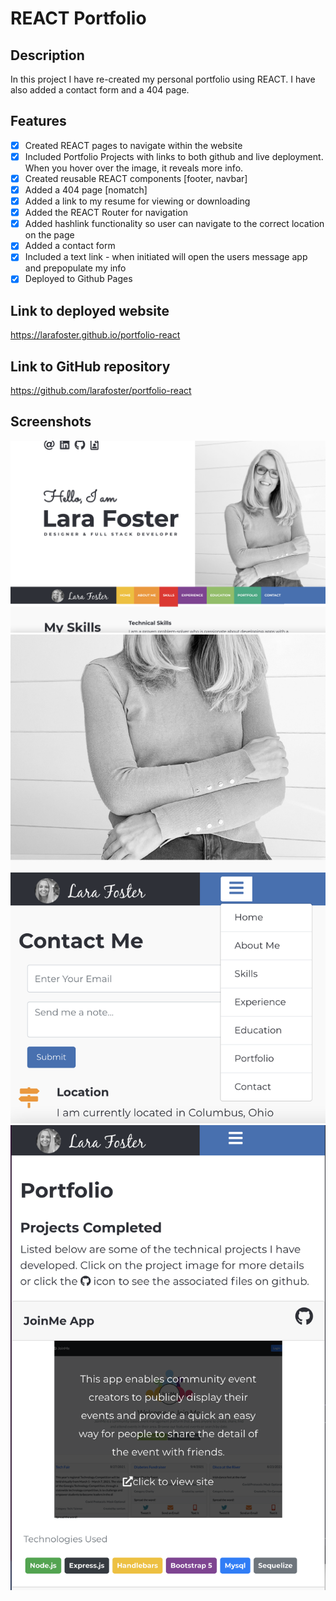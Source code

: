 # REACT Portfolio

## Description

In this project I have re-created my personal portfolio using REACT. I have also added a contact form and a 404 page.

## Features

- [x] Created REACT pages to navigate within the website
- [x] Included Portfolio Projects with links to both github and live deployment. When you hover over the image, it reveals more info.
- [x] Created reusable REACT components [footer, navbar]
- [x] Added a 404 page [nomatch]
- [x] Added a link to my resume for viewing or downloading
- [x] Added the REACT Router for navigation
- [x] Added hashlink functionality so user can navigate to the correct location on the page
- [x] Added a contact form
- [x] Included a text link - when initiated will open the users message app and prepopulate my info
- [x] Deployed to Github Pages

## Link to deployed website

https://larafoster.github.io/portfolio-react

## Link to GitHub repository

https://github.com/larafoster/portfolio-react

## Screenshots

![Screenshot from deployed website](public/assets/images/Screenshot1.png)
![Screenshot from deployed website](/public/assets/images/Screenshot2.png)
![Screenshot from deployed website](/public/assets/images/Screenshot3.png)
